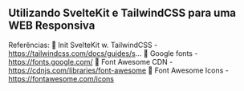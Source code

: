 ## Utilizando SvelteKit e TailwindCSS para uma WEB Responsiva

Referências:
🔗 Init SvelteKit w. TailwindCSS - https://tailwindcss.com/docs/guides/s...
🔗 Google fonts - https://fonts.google.com/
🔗 Font Awesome CDN - https://cdnjs.com/libraries/font-awesome
🔗 Font Awesome Icons - https://fontawesome.com/icons